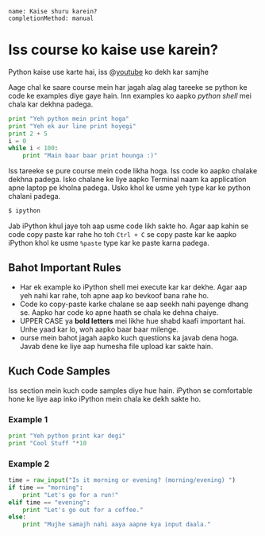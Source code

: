 ```ngMeta
name: Kaise shuru karein?
completionMethod: manual
```

# Iss course ko kaise use karein?

Python kaise use karte hai, iss @[youtube](ccPrUbz1oto) ko dekh kar samjhe

Aage chal ke saare course mein har jagah alag alag tareeke se python ke code ke examples diye gaye hain. Inn examples ko aapko *python shell* mei chala kar dekhna padega. 

```python
print "Yeh python mein print hoga"
print "Yeh ek aur line print hoyegi"
print 2 + 5
i = 0
while i < 100:
    print "Main baar baar print hounga :)"
```

Iss tareeke se pure course mein code likha hoga. Iss code ko aapko chalake dekhna padega. Isko chalane ke liye aapko Terminal naam ka application
apne laptop pe kholna padega. Usko khol ke usme yeh type kar ke python chalani padega.

```sh
$ ipython
```

Jab iPython khul jaye toh aap usme code likh sakte ho. Agar aap kahin se code copy paste kar rahe ho toh `Ctrl + C` se copy paste kar ke
aapko iPython khol ke usme `%paste` type kar ke paste karna padega.


## Bahot Important Rules
- Har ek example ko iPython shell mei execute kar kar dekhe. Agar aap yeh nahi kar rahe, toh apne aap ko bevkoof bana rahe ho.
- Code ko copy-paste karke chalane se aap seekh nahi payenge dhang se. Aapko har code ko apne haath se chala ke dehna chaiye.
- UPPER CASE ya **bold letters** mei likhe hue shabd kaafi important hai. Unhe yaad kar lo, woh aapko baar baar milenge.
- ourse mein bahot jagah aapko kuch questions ka javab dena hoga. Javab dene ke liye aap humesha file upload kar sakte hain.

## Kuch Code Samples

Iss section mein kuch code samples diye hue hain. iPython se comfortable hone ke liye aap inko iPython mein chala ke dekh sakte ho.

### Example 1

```python
print "Yeh python print kar degi"
print "Cool Stuff "*10
```

### Example 2

```python
time = raw_input("Is it morning or evening? (morning/evening) ")
if time == "morning":
    print "Let's go for a run!"
elif time == "evening":
    print "Let's go out for a coffee."
else:
    print "Mujhe samajh nahi aaya aapne kya input daala."
```
